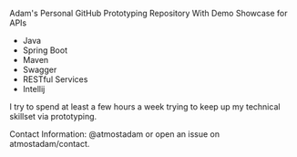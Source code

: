 Adam's Personal GitHub Prototyping Repository With Demo Showcase for APIs
 - Java
 - Spring Boot
 - Maven
 - Swagger
 - RESTful Services
 - Intellij


I try to spend at least a few hours a week trying to keep up my technical skillset via prototyping.

Contact Information: @atmostadam or open an issue on atmostadam/contact.